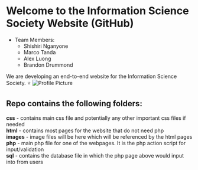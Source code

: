# Welcome to the Information Science Society Website (GitHub)

* Team Members:
	* Shishiri Nganyone
	* Marco Tanda
	* Alex Luong
	* Brandon Drummond

We are developing an end-to-end website for the Information Science Society. 
:star: ![Profile Picture](https://github.com/mtanda1/Final-Nganyone/blob/master/images/large.jpg "Our Logo")

## Repo contains the following folders:

**css** - contains main css file and potentially any other important css files if needed  
**html** - contains most pages for the website that do not need php  
**images** - image files will be here which will be referenced by the html pages  
**php** - main php file for one of the webpages. It is the php action script for input/validation  
**sql** - contains the database file in which the php page above would input into from users
